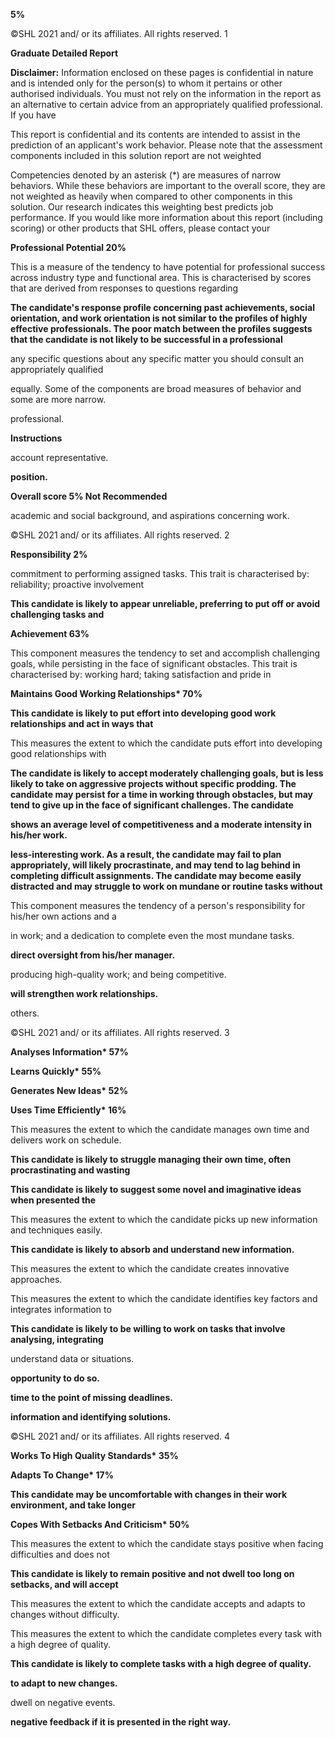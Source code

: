 **5%**

©SHL 2021 and/ or its affiliates. All rights reserved. 1

**Graduate Detailed Report**

**Disclaimer:** Information enclosed on these pages is confidential in nature and is intended only for the person(s) to whom it pertains or other authorised individuals. You must not rely on the information in the report as an alternative to certain advice from an appropriately qualified professional. If you have

This report is confidential and its contents are intended to assist in the prediction of an applicant's work behavior. Please note that the assessment components included in this solution report are not weighted

Competencies denoted by an asterisk (\*) are measures of narrow behaviors. While these behaviors are important to the overall score, they are not weighted as heavily when compared to other components in this solution. Our research indicates this weighting best predicts job performance. If you would like more information about this report (including scoring) or other products that SHL offers, please contact your

**Professional Potential 20%**

This is a measure of the tendency to have potential for professional success across industry type and functional area. This is characterised by scores that are derived from responses to questions regarding

**The candidate's response profile concerning past achievements, social orientation, and work orientation is not similar to the profiles of highly effective professionals. The poor match between the profiles suggests that the candidate is not likely to be successful in a professional**

any specific questions about any specific matter you should consult an appropriately qualified

equally. Some of the components are broad measures of behavior and some are more narrow.

professional.

**Instructions**

account representative.

**position.**

**Overall score 5% Not Recommended**

academic and social background, and aspirations concerning work.

©SHL 2021 and/ or its affiliates. All rights reserved. 2

**Responsibility 2%**

commitment to performing assigned tasks. This trait is characterised by: reliability; proactive involvement

**This candidate is likely to appear unreliable, preferring to put off or avoid challenging tasks and**

**Achievement 63%**

This component measures the tendency to set and accomplish challenging goals, while persisting in the face of significant obstacles. This trait is characterised by: working hard; taking satisfaction and pride in

**Maintains Good Working Relationships\* 70%**

**This candidate is likely to put effort into developing good work relationships and act in ways that**

This measures the extent to which the candidate puts effort into developing good relationships with

**The candidate is likely to accept moderately challenging goals, but is less likely to take on aggressive projects without specific prodding. The candidate may persist for a time in working through obstacles, but may tend to give up in the face of significant challenges. The candidate**

**shows an average level of competitiveness and a moderate intensity in his/her work.**

**less-interesting work. As a result, the candidate may fail to plan appropriately, will likely procrastinate, and may tend to lag behind in completing difficult assignments. The candidate may become easily distracted and may struggle to work on mundane or routine tasks without**

This component measures the tendency of a person's responsibility for his/her own actions and a

in work; and a dedication to complete even the most mundane tasks.

**direct oversight from his/her manager.**

producing high-quality work; and being competitive.

**will strengthen work relationships.**

others.

©SHL 2021 and/ or its affiliates. All rights reserved. 3

**Analyses Information\* 57%**

**Learns Quickly\* 55%**

**Generates New Ideas\* 52%**

**Uses Time Efficiently\* 16%**

This measures the extent to which the candidate manages own time and delivers work on schedule.

**This candidate is likely to struggle managing their own time, often procrastinating and wasting**

**This candidate is likely to suggest some novel and imaginative ideas when presented the**

This measures the extent to which the candidate picks up new information and techniques easily.

**This candidate is likely to absorb and understand new information.**

This measures the extent to which the candidate creates innovative approaches.

This measures the extent to which the candidate identifies key factors and integrates information to

**This candidate is likely to be willing to work on tasks that involve analysing, integrating**

understand data or situations.

**opportunity to do so.**

**time to the point of missing deadlines.**

**information and identifying solutions.**

©SHL 2021 and/ or its affiliates. All rights reserved. 4

**Works To High Quality Standards\* 35%**

**Adapts To Change\* 17%**

**This candidate may be uncomfortable with changes in their work environment, and take longer**

**Copes With Setbacks And Criticism\* 50%**

This measures the extent to which the candidate stays positive when facing difficulties and does not

**This candidate is likely to remain positive and not dwell too long on setbacks, and will accept**

This measures the extent to which the candidate accepts and adapts to changes without difficulty.

This measures the extent to which the candidate completes every task with a high degree of quality.

**This candidate is likely to complete tasks with a high degree of quality.**

**to adapt to new changes.**

dwell on negative events.

**negative feedback if it is presented in the right way.**